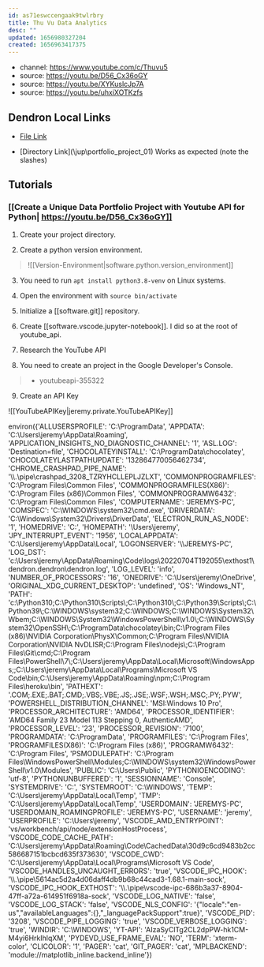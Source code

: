 ```yaml
---
id: as71eswccengaak9twlrbry
title: Thu Vu Data Analytics
desc: ""
updated: 1656980327204
created: 1656963417375
---
```


- channel: https://www.youtube.com/c/Thuvu5
- source: https://youtu.be/D56_Cx36oGY
- source: https://youtu.be/XYKuslcJp7A
- source: https://youtu.be/uhxiXOTKzfs

## Dendron Local Links

- [File Link](\jup\portfolio_project_01\info.md)

- [Directory Link](\jup\portfolio_project_01\)
  Works as expected (note the slashes)

## Tutorials

### [[Create a Unique Data Portfolio Project with Youtube API for Python| https://youtu.be/D56_Cx36oGY]]

1. Create your project directory.

2. Create a python version environment.

> ![[Version-Environment|software.python.version_environment]]

3. You need to run `apt install python3.8-venv` on Linux systems.

4. Open the environment with `source bin/activate`

5. Initialize a [[software.git]] repository.

6. Create [[software.vscode.jupyter-notebook]]. I did so at the root of youtube_api.

7. Research the YouTube API

8. You need to create an project in the Google Developer's Console.

> - youtubeapi-355322

9. Create an API Key

![[YouTubeAPIKey|jeremy.private.YouTubeAPIKey]]

environ({'ALLUSERSPROFILE': 'C:\\ProgramData', 'APPDATA': 'C:\\Users\\jeremy\\AppData\\Roaming', 'APPLICATION_INSIGHTS_NO_DIAGNOSTIC_CHANNEL': '1', 'ASL.LOG': 'Destination=file', 'CHOCOLATEYINSTALL': 'C:\\ProgramData\\chocolatey', 'CHOCOLATEYLASTPATHUPDATE': '132864770056462734', 'CHROME_CRASHPAD_PIPE_NAME': '\\\\.\\pipe\\crashpad_3208_TZRYHCLLEPLJZLXT', 'COMMONPROGRAMFILES': 'C:\\Program Files\\Common Files', 'COMMONPROGRAMFILES(X86)': 'C:\\Program Files (x86)\\Common Files', 'COMMONPROGRAMW6432': 'C:\\Program Files\\Common Files', 'COMPUTERNAME': 'JEREMYS-PC', 'COMSPEC': 'C:\\WINDOWS\\system32\\cmd.exe', 'DRIVERDATA': 'C:\\Windows\\System32\\Drivers\\DriverData', 'ELECTRON_RUN_AS_NODE': '1', 'HOMEDRIVE': 'C:', 'HOMEPATH': '\\Users\\jeremy', 'JPY_INTERRUPT_EVENT': '1956', 'LOCALAPPDATA': 'C:\\Users\\jeremy\\AppData\\Local', 'LOGONSERVER': '\\\\JEREMYS-PC', 'LOG_DST': 'c:\\Users\\jeremy\\AppData\\Roaming\\Code\\logs\\20220704T192055\\exthost1\\dendron.dendron\\dendron.log', 'LOG_LEVEL': 'info', 'NUMBER_OF_PROCESSORS': '16', 'ONEDRIVE': 'C:\\Users\\jeremy\\OneDrive', 'ORIGINAL_XDG_CURRENT_DESKTOP': 'undefined', 'OS': 'Windows_NT', 'PATH': 'c:\\Python310;C:\\Python310\\Scripts\\;C:\\Python310\\;C:\\Python39\\Scripts\\;C:\\Python39\\;C:\\WINDOWS\\system32;C:\\WINDOWS;C:\\WINDOWS\\System32\\Wbem;C:\\WINDOWS\\System32\\WindowsPowerShell\\v1.0\\;C:\\WINDOWS\\System32\\OpenSSH\\;C:\\ProgramData\\chocolatey\\bin;C:\\Program Files (x86)\\NVIDIA Corporation\\PhysX\\Common;C:\\Program Files\\NVIDIA Corporation\\NVIDIA NvDLISR;C:\\Program Files\\nodejs\\;C:\\Program Files\\Git\\cmd;C:\\Program Files\\PowerShell\\7\\;C:\\Users\\jeremy\\AppData\\Local\\Microsoft\\WindowsApps;;C:\\Users\\jeremy\\AppData\\Local\\Programs\\Microsoft VS Code\\bin;C:\\Users\\jeremy\\AppData\\Roaming\\npm;C:\\Program Files\\heroku\\bin', 'PATHEXT': '.COM;.EXE;.BAT;.CMD;.VBS;.VBE;.JS;.JSE;.WSF;.WSH;.MSC;.PY;.PYW', 'POWERSHELL_DISTRIBUTION_CHANNEL': 'MSI:Windows 10 Pro', 'PROCESSOR_ARCHITECTURE': 'AMD64', 'PROCESSOR_IDENTIFIER': 'AMD64 Family 23 Model 113 Stepping 0, AuthenticAMD', 'PROCESSOR_LEVEL': '23', 'PROCESSOR_REVISION': '7100', 'PROGRAMDATA': 'C:\\ProgramData', 'PROGRAMFILES': 'C:\\Program Files', 'PROGRAMFILES(X86)': 'C:\\Program Files (x86)', 'PROGRAMW6432': 'C:\\Program Files', 'PSMODULEPATH': 'C:\\Program Files\\WindowsPowerShell\\Modules;C:\\WINDOWS\\system32\\WindowsPowerShell\\v1.0\\Modules', 'PUBLIC': 'C:\\Users\\Public', 'PYTHONIOENCODING': 'utf-8', 'PYTHONUNBUFFERED': '1', 'SESSIONNAME': 'Console', 'SYSTEMDRIVE': 'C:', 'SYSTEMROOT': 'C:\\WINDOWS', 'TEMP': 'C:\\Users\\jeremy\\AppData\\Local\\Temp', 'TMP': 'C:\\Users\\jeremy\\AppData\\Local\\Temp', 'USERDOMAIN': 'JEREMYS-PC', 'USERDOMAIN_ROAMINGPROFILE': 'JEREMYS-PC', 'USERNAME': 'jeremy', 'USERPROFILE': 'C:\\Users\\jeremy', 'VSCODE_AMD_ENTRYPOINT': 'vs/workbench/api/node/extensionHostProcess', 'VSCODE_CODE_CACHE_PATH': 'C:\\Users\\jeremy\\AppData\\Roaming\\Code\\CachedData\\30d9c6cd9483b2cc586687151bcbcd635f373630', 'VSCODE_CWD': 'C:\\Users\\jeremy\\AppData\\Local\\Programs\\Microsoft VS Code', 'VSCODE_HANDLES_UNCAUGHT_ERRORS': 'true', 'VSCODE_IPC_HOOK': '\\\\.\\pipe\\5614ac5d2a4d06daff4db9b68c44cad3-1.68.1-main-sock', 'VSCODE_IPC_HOOK_EXTHOST': '\\\\.\\pipe\\vscode-ipc-686b3a37-8904-47ff-a72a-614951f6918a-sock', 'VSCODE_LOG_NATIVE': 'false', 'VSCODE_LOG_STACK': 'false', 'VSCODE_NLS_CONFIG': '{"locale":"en-us","availableLanguages":{},"_languagePackSupport":true}', 'VSCODE_PID': '3208', 'VSCODE_PIPE_LOGGING': 'true', 'VSCODE_VERBOSE_LOGGING': 'true', 'WINDIR': 'C:\\WINDOWS', 'YT-API': 'AIzaSyClTg2CL2dpPW-hk1CM-M4yi6HrkIhlqXM', 'PYDEVD_USE_FRAME_EVAL': 'NO', 'TERM': 'xterm-color', 'CLICOLOR': '1', 'PAGER': 'cat', 'GIT_PAGER': 'cat', 'MPLBACKEND': 'module://matplotlib_inline.backend_inline'})
